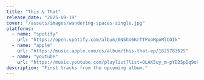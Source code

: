 ```yaml
---
title: "This & That"
release_date: "2025-09-19"
cover: "/assets/images/wandering-spaces-single.jpg"
platforms:
  - name: "spotify"
    url: "https://open.spotify.com/album/0NShU6KrTTPxoMpoMlCOIk"
  - name: "apple"
    url: "https://music.apple.com/us/album/this-that-ep/1825783625"
  - name: "youtube"
    url: "https://music.youtube.com/playlist?list=OLAK5uy_m-pYD2SpDq9o9sOmJnQ_evVCoTLMRv9sA"
description: "First tracks from the upcoming album."
---
```


